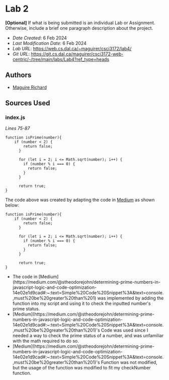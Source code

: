 <!--- The following README.md sample file was adapted from https://gist.github.com/PurpleBooth/109311bb0361f32d87a2#file-readme-template-md by Gabriella Mosquera for academic use ---> 



# Lab 2

**[Optional]** If what is being submitted is an individual Lab or Assignment. Otherwise, include a brief one paragraph description about the project.

* *Date Created*: 6 Feb 2024
* *Last Modification Date*: 6 Feb 2024
* *Lab URL*: <https://web.cs.dal.ca/~maguirer/csci3172/lab4/>
* *Git URL*: <https://git.cs.dal.ca/maguirer/csci3172-web-centric/-/tree/main/labs/Lab4?ref_type=heads>



## Authors

* [Maguire Richard](Maguire@dal.ca)


## Sources Used

### index.js

*Lines 75-87*

```
function isPrime(number){
    if (number < 2) {
        return false;
      }
    
      for (let i = 2; i <= Math.sqrt(number); i++) {
        if (number % i === 0) {
          return false;
        }
      }
    
      return true;
}

```

The code above was created by adapting the code in [Medium](https://medium.com/@stheodorejohn/determining-prime-numbers-in-javascript-logic-and-code-optimization-14e02e1d9cad#:~:text=Simple%20Code%20Snippet%3A&text=console.,must%20be%20greater%20than%201) as shown below: 

```
function isPrime(number){
    if (number < 2) {
        return false;
      }
    
      for (let i = 2; i <= Math.sqrt(number); i++) {
        if (number % i === 0) {
          return false;
        }
      }
    
      return true;
}

```

- <!---How---> The code in [Medium](https://medium.com/@stheodorejohn/determining-prime-numbers-in-javascript-logic-and-code-optimization-14e02e1d9cad#:~:text=Simple%20Code%20Snippet%3A&text=console.,must%20be%20greater%20than%201) was implemented by adding the function into my script and using it to check the inputted number's prime status.
- <!---Why---> [Medium](https://medium.com/@stheodorejohn/determining-prime-numbers-in-javascript-logic-and-code-optimization-14e02e1d9cad#:~:text=Simple%20Code%20Snippet%3A&text=console.,must%20be%20greater%20than%201)'s Code was used since I needed a way to check the prime status of a number, and was unfamiliar with the math required to do so.
- <!---How---> [Medium](https://medium.com/@stheodorejohn/determining-prime-numbers-in-javascript-logic-and-code-optimization-14e02e1d9cad#:~:text=Simple%20Code%20Snippet%3A&text=console.,must%20be%20greater%20than%201)'s Function was not modified, but the usage of the function was modified to fit my checkNumber function.

